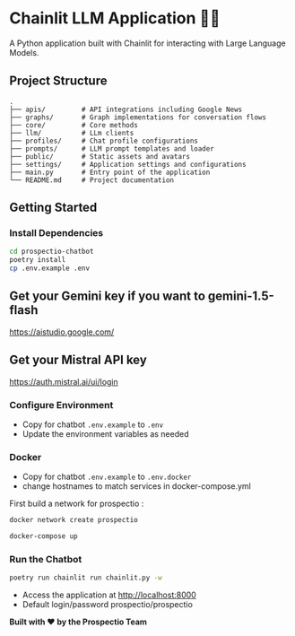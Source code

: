 # Chainlit LLM Application 🚀🤖

A Python application built with Chainlit for interacting with Large Language Models.

## Project Structure
```
.  
├── apis/         # API integrations including Google News  
├── graphs/       # Graph implementations for conversation flows
├── core/         # Core methods
├── llm/          # LLm clients
├── profiles/     # Chat profile configurations  
├── prompts/      # LLM prompt templates and loader  
├── public/       # Static assets and avatars  
├── settings/     # Application settings and configurations  
├── main.py       # Entry point of the application
└── README.md     # Project documentation
```

## Getting Started

### Install Dependencies
```bash
cd prospectio-chatbot 
poetry install
cp .env.example .env
```

## Get your Gemini key if you want to gemini-1.5-flash

https://aistudio.google.com/

## Get your Mistral API key 

https://auth.mistral.ai/ui/login

### Configure Environment
- Copy for chatbot `.env.example` to `.env`
- Update the environment variables as needed

### Docker
- Copy for chatbot `.env.example` to `.env.docker`
- change hostnames to match services in docker-compose.yml

First build a network for prospectio :
```bash
docker network create prospectio
```

```bash
docker-compose up
```

### Run the Chatbot
```bash
poetry run chainlit run chainlit.py -w
```

- Access the application at [http://localhost:8000](http://localhost:8000)
- Default login/password prospectio/prospectio

**Built with ❤️ by the Prospectio Team**
